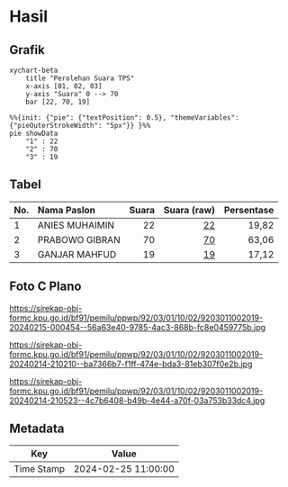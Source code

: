 # Hasil

## Grafik

```mermaid
xychart-beta
    title "Perolehan Suara TPS"
    x-axis [01, 02, 03]
    y-axis "Suara" 0 --> 70
    bar [22, 70, 19]
```

```mermaid
%%{init: {"pie": {"textPosition": 0.5}, "themeVariables": {"pieOuterStrokeWidth": "5px"}} }%%
pie showData
    "1" : 22
    "2" : 70
    "3" : 19
```

## Tabel

| No. | Nama Paslon    | Suara | Suara (raw) | Persentase |
|:--- |:-------------- | -----:| -----------:| ----------:|
| 1   | ANIES MUHAIMIN | 22    | [22][p-1]   | 19,82      |
| 2   | PRABOWO GIBRAN | 70    | [70][p-2]   | 63,06      |
| 3   | GANJAR MAHFUD  | 19    | [19][p-3]   | 17,12      |


[p-1]: https://github.com/gigit-pemilu/pemilu-2024-92-papua-barat/blob/main/pilpres/hitung-suara/sub/92-papua-barat/sub/03-fak-fak/sub/01-fak-fak/sub/1002-fak-fak-utara/sub/019-tps/sub/paslon-1.txt
[p-2]: https://github.com/gigit-pemilu/pemilu-2024-92-papua-barat/blob/main/pilpres/hitung-suara/sub/92-papua-barat/sub/03-fak-fak/sub/01-fak-fak/sub/1002-fak-fak-utara/sub/019-tps/sub/paslon-2.txt
[p-3]: https://github.com/gigit-pemilu/pemilu-2024-92-papua-barat/blob/main/pilpres/hitung-suara/sub/92-papua-barat/sub/03-fak-fak/sub/01-fak-fak/sub/1002-fak-fak-utara/sub/019-tps/sub/paslon-3.txt

## Foto C Plano

https://sirekap-obj-formc.kpu.go.id/bf91/pemilu/ppwp/92/03/01/10/02/9203011002019-20240215-000454--56a63e40-9785-4ac3-868b-fc8e0459775b.jpg

https://sirekap-obj-formc.kpu.go.id/bf91/pemilu/ppwp/92/03/01/10/02/9203011002019-20240214-210210--ba7366b7-f1ff-474e-bda3-81eb307f0e2b.jpg

https://sirekap-obj-formc.kpu.go.id/bf91/pemilu/ppwp/92/03/01/10/02/9203011002019-20240214-210523--4c7b6408-b49b-4e44-a70f-03a753b33dc4.jpg


## Metadata

| Key        | Value               |
| ---------- | ------------------- |
| Time Stamp | 2024-02-25 11:00:00 |



